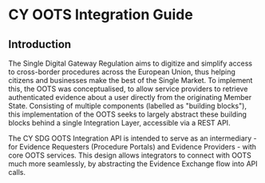 # CY OOTS Integration Guide

## Introduction
The Single Digital Gateway Regulation aims to digitize and simplify access to cross-border procedures across the European Union, thus helping citizens and businesses make the best of the Single Market. To implement this, the OOTS was conceptualised, to allow service providers to retrieve authenticated evidence about a user directly from the originating Member State. Consisting of multiple components (labelled as "building blocks"), this implementation of the OOTS seeks to largely abstract these building blocks behind a single Integration Layer, accessible via a REST API.  

The CY SDG OOTS Integration API is intended to serve as an intermediary - for Evidence Requesters (Procedure Portals) and Evidence Providers - with core OOTS services. This design allows integrators to connect with OOTS much more seamlessly, by abstracting the Evidence Exchange flow into API calls.
